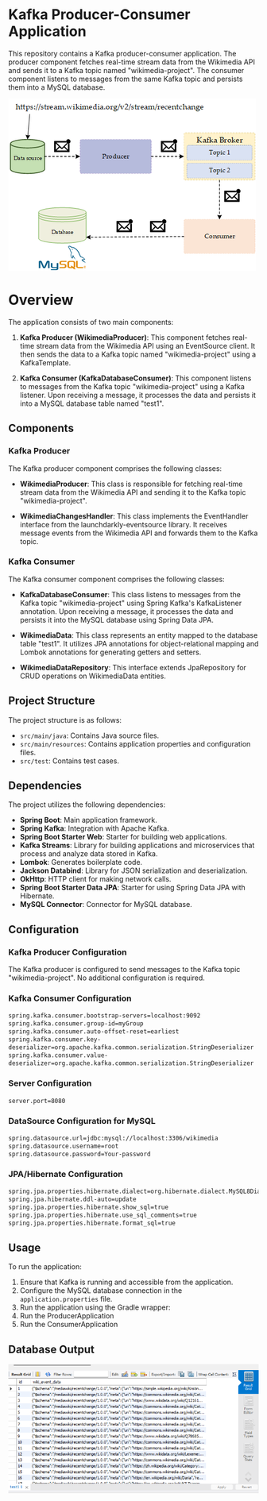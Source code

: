 # Kafka Producer-Consumer Application

This repository contains a Kafka producer-consumer application. The producer component fetches real-time stream data from the Wikimedia API and sends it to a Kafka topic named "wikimedia-project". The consumer component listens to messages from the same Kafka topic and persists them into a MySQL database.


![Project_looking](application.png)

# Overview

The application consists of two main components:

1. **Kafka Producer (WikimediaProducer)**: This component fetches real-time stream data from the Wikimedia API using an EventSource client. It then sends the data to a Kafka topic named "wikimedia-project" using a KafkaTemplate.

2. **Kafka Consumer (KafkaDatabaseConsumer)**: This component listens to messages from the Kafka topic "wikimedia-project" using a Kafka listener. Upon receiving a message, it processes the data and persists it into a MySQL database table named "test1".

## Components

### Kafka Producer

The Kafka producer component comprises the following classes:

- **WikimediaProducer**: This class is responsible for fetching real-time stream data from the Wikimedia API and sending it to the Kafka topic "wikimedia-project".

- **WikimediaChangesHandler**: This class implements the EventHandler interface from the launchdarkly-eventsource library. It receives message events from the Wikimedia API and forwards them to the Kafka topic.

### Kafka Consumer

The Kafka consumer component comprises the following classes:

- **KafkaDatabaseConsumer**: This class listens to messages from the Kafka topic "wikimedia-project" using Spring Kafka's KafkaListener annotation. Upon receiving a message, it processes the data and persists it into the MySQL database using Spring Data JPA.

- **WikimediaData**: This class represents an entity mapped to the database table "test1". It utilizes JPA annotations for object-relational mapping and Lombok annotations for generating getters and setters.

- **WikimediaDataRepository**: This interface extends JpaRepository for CRUD operations on WikimediaData entities.

## Project Structure

The project structure is as follows:

- `src/main/java`: Contains Java source files.
- `src/main/resources`: Contains application properties and configuration files.
- `src/test`: Contains test cases.

## Dependencies

The project utilizes the following dependencies:

- **Spring Boot**: Main application framework.
- **Spring Kafka**: Integration with Apache Kafka.
- **Spring Boot Starter Web**: Starter for building web applications.
- **Kafka Streams**: Library for building applications and microservices that process and analyze data stored in Kafka.
- **Lombok**: Generates boilerplate code.
- **Jackson Databind**: Library for JSON serialization and deserialization.
- **OkHttp**: HTTP client for making network calls.
- **Spring Boot Starter Data JPA**: Starter for using Spring Data JPA with Hibernate.
- **MySQL Connector**: Connector for MySQL database.

## Configuration

### Kafka Producer Configuration

The Kafka producer is configured to send messages to the Kafka topic "wikimedia-project". No additional configuration is required.

### Kafka Consumer Configuration

```
spring.kafka.consumer.bootstrap-servers=localhost:9092
spring.kafka.consumer.group-id=myGroup
spring.kafka.consumer.auto-offset-reset=earliest
spring.kafka.consumer.key-deserializer=org.apache.kafka.common.serialization.StringDeserializer
spring.kafka.consumer.value-deserializer=org.apache.kafka.common.serialization.StringDeserializer
```

### Server Configuration

```
server.port=8080
```

### DataSource Configuration for MySQL

```
spring.datasource.url=jdbc:mysql://localhost:3306/wikimedia
spring.datasource.username=root
spring.datasource.password=Your-password
```

### JPA/Hibernate Configuration

```
spring.jpa.properties.hibernate.dialect=org.hibernate.dialect.MySQL8Dialect
spring.jpa.hibernate.ddl-auto=update
spring.jpa.properties.hibernate.show_sql=true
spring.jpa.properties.hibernate.use_sql_comments=true
spring.jpa.properties.hibernate.format_sql=true
```

## Usage

To run the application:

1. Ensure that Kafka is running and accessible from the application.
2. Configure the MySQL database connection in the `application.properties` file.
3. Run the application using the Gradle wrapper:
4. Run the ProducerApplication
5. Run the ConsumerApplication

## Database Output
![Kafka Logo](image.png)

